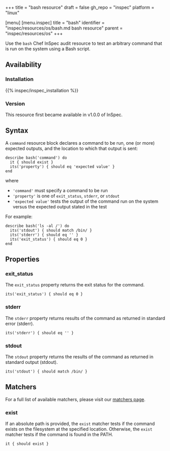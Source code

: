 +++
title = "bash resource"
draft = false
gh_repo = "inspec"
platform = "linux"

[menu]
  [menu.inspec]
    title = "bash"
    identifier = "inspec/resources/os/bash.md bash resource"
    parent = "inspec/resources/os"
+++

Use the `bash` Chef InSpec audit resource to test an arbitrary command that is run on the system using a Bash script.

## Availability

### Installation

{{% inspec/inspec_installation %}}

### Version

This resource first became available in v1.0.0 of InSpec.

## Syntax

A `command` resource block declares a command to be run, one (or more) expected outputs, and the location to which that output is sent:

    describe bash('command') do
      it { should exist }
      its('property') { should eq 'expected value' }
    end

where

- `'command'` must specify a command to be run
- `'property'` is one of `exit_status`, `stderr`, or `stdout`
- `'expected value'` tests the output of the command run on the system versus the expected output stated in the test

For example:

    describe bash('ls -al /') do
      its('stdout') { should match /bin/ }
      its('stderr') { should eq '' }
      its('exit_status') { should eq 0 }
    end

## Properties

### exit_status

The `exit_status` property returns the exit status for the command.

    its('exit_status') { should eq 0 }

### stderr

The `stderr` property returns results of the command as returned in standard error (stderr).

    its('stderr') { should eq '' }

### stdout

The `stdout` property returns the results of the command as returned in standard output (stdout).

    its('stdout') { should match /bin/ }

## Matchers

For a full list of available matchers, please visit our [matchers page](/inspec/matchers/).

### exist

If an absolute path is provided, the `exist` matcher tests if the command exists on the filesystem at the specified location. Otherwise, the `exist` matcher tests if the command is found in the PATH.

    it { should exist }
